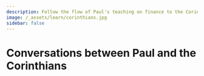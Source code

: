 ```yaml
---
description: Follow the flow of Paul's teaching on finance to the Corinthians across his letters to them.
image: /_assets/learn/corinthians.jpg
sidebar: false
---
```


<script lang='ts' setup>

import InstantMessages from '../_comp/InstantMessages.vue'

import {topics, intro} from './corinthians_processed.json'

</script>


# Conversations between Paul and the Corinthians

<div v-html='intro'></div>

<InstantMessages file_id='corinthians' :topics='topics'></InstantMessages>
